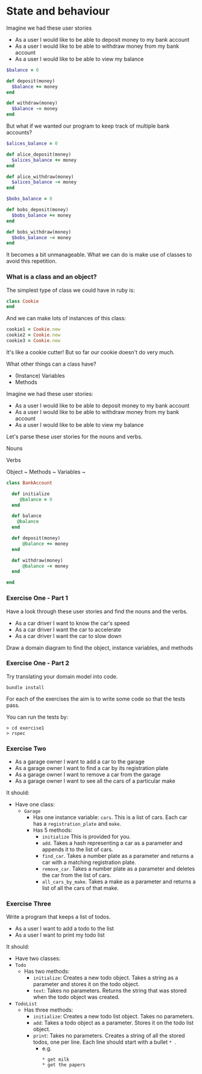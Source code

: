# State and behaviour

Imagine we had these user stories

 - As a user I would like to be able to deposit money to my bank account
 - As a user I would like to be able to withdraw money from my bank account
 - As a user I would like to be able to view my balance

```ruby
$balance = 0

def deposit(money)
  $balance += money
end

def withdraw(money)
  $balance -= money
end
```

But what if we wanted our program to keep track of multiple bank accounts?

```ruby
$alices_balance = 0

def alice_deposit(money)
  $alices_balance += money
end

def alice_withdraw(money)
  $alices_balance -= money
end

$bobs_balance = 0

def bobs_deposit(money)
  $bobs_balance += money
end

def bobs_withdraw(money)
  $bobs_balance -= money
end
```

It becomes a bit unmanageable. What we can do is make use of classes to avoid this repetition.

### What is a class and an object?

The simplest type of class we could have in ruby is:

```ruby
class Cookie
end
```

And we can make lots of instances of this class:

```ruby
cookie1 = Cookie.new
cookie2 = Cookie.new
cookie3 = Cookie.new
```

It's like a cookie cutter! But so far our cookie doesn't do very much.

What other things can a class have?

 - (Instance) Variables
 - Methods

Imagine we had these user stories:

- As a user I would like to be able to deposit money to my bank account
- As a user I would like to be able to withdraw money from my bank account
- As a user I would like to be able to view my balance

Let's parse these user stories for the nouns and verbs.

Nouns

Verbs

Object ~
Methods ~
Variables ~

```ruby
class BankAccount

  def initialize
     @balance = 0
  end

  def balance
    @balance
  end

  def deposit(money)
      @balance += money
  end  

  def withdraw(money)
      @balance -= money
  end

end
```

### Exercise One - Part 1

Have a look through these user stories and find the nouns and the verbs.

- As a car driver I want to know the car's speed
- As a car driver I want the car to accelerate
- As a car driver I want the car to slow down

Draw a domain diagram to find the object, instance variables, and methods

### Exercise One - Part 2

Try translating your domain model into code.

`bundle install`

For each of the exercises the aim is to write some code so that the tests pass.

You can run the tests by:
```shell
> cd exercise1
> rspec
```

### Exercise Two

- As a garage owner I want to add a car to the garage
- As a garage owner I want to find a car by its registration plate
- As a garage owner I want to remove a car from the garage
- As a garage owner I want to see all the cars of a particular make

It should:
* Have one class:
  * `Garage`
    * Has one instance variable:
      `cars`. This is a list of cars. Each car has a `registration_plate` and `make`.
    * Has 5 methods:
      * `initialize` This is provided for you.
      * `add`. Takes a hash representing a car as a parameter and appends it to the list of cars.
      * `find_car`. Takes a number plate as a parameter and returns a car with a matching registration plate.
      * `remove_car`. Takes a number plate as a parameter and deletes the car from the list of cars.
      * `all_cars_by_make`. Takes a make as a parameter and returns a list of all the cars of that make.

### Exercise Three

Write a program that keeps a list of todos.

- As a user I want to add a todo to the list
- As a user I want to print my todo list

It should:
* Have two classes:
 * `Todo`
   * Has two methods:
     * `initialize`: Creates a new todo object. Takes a string as a
       parameter and stores it on the todo object.
     * `text`: Takes no parameters. Returns the string that was
       stored when the todo object was created.
 * `TodoList`
   * Has three methods:
     * `initialize`: Creates a new todo list object. Takes no parameters.
     * `add`: Takes a todo object as a parameter. Stores it on the
       todo list object.
     * `print`: Takes no parameters. Creates a string of all the
       stored todos, one per line. Each line should start with a bullet `* `.
       * e.g.
         ```
         * get milk
         * get the papers
         ```
